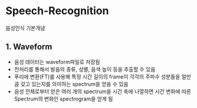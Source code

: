 # Speech-Recognition   
   
음성인식 기본개념   
   
## 1. Waveform   
   
- 음성 데이터는 waveform파일로 저장됨
- 전처리를 통해서 발음의 종류, 성별, 음색 높이 등을 추출할 수 있음
- 푸리에 변환(FT)를 사용해 특정 시간 길이의 frame이 각각의 주파수 성분들을 얼만큼 갖고 있는지를 의미하는 spectrum을 얻을 수 있음
- 음성 전체로부터 얻은 여러 개의 spectrum을 시간 축에 나열하면 시간 변화에 따른 Spectrum의 변화인 spectrogram을 얻게 됨
